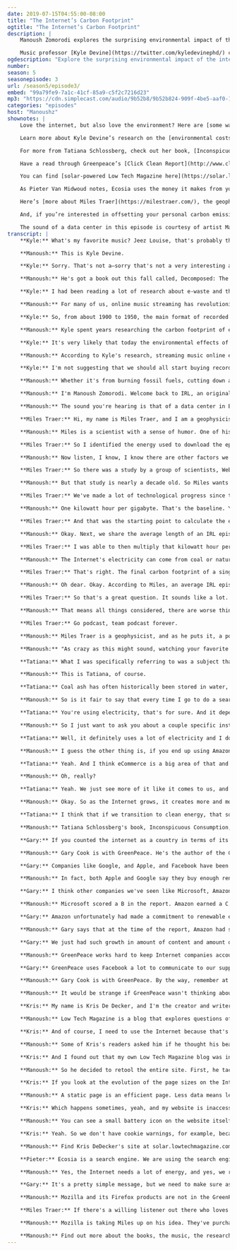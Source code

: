 ```yaml
---
date: 2019-07-15T04:55:00-08:00
title: "The Internet’s Carbon Footprint"
ogtitle: "The Internet’s Carbon Footprint"
description: |
    Manoush Zomorodi explores the surprising environmental impact of the internet in this episode of IRL. Because while it’s easy to think of the internet as living only on your screen, energy demand for the internet is indeed powered by massive server farms, running around the clock, all over the world. What exactly is the internet’s carbon footprint? And, what can we do about it?

    Music professor [Kyle Devine](https://twitter.com/kyledevinephd/) considers the environmental costs of streaming music. Geophysicist and pop scientist [Miles Traer](http://twitter.com/geo_miles/) takes his best shot at calculating the carbon footprint of the IRL podcast. Climate journalist [Tatiana Schlossberg](http://twitter.com/tatertatiana/) explores the environmental influence we don’t know we have and what the web’s got to do with it. Greenpeace’s [Gary Cook](https://twitter.com/garyacook/) explains which tech companies are committed to renewable energy — and which are not. Kris De Decker tries powering his website with a [homebrew solar power system](https://solar.lowtechmagazine.com/). And, Ecosia's Chief Tree Planting Officer [Pieter Van Midwoud](http://twitter.com/treepieter/) discusses how his company uses online search to plant trees.
ogdescription: "Explore the surprising environmental impact of the internet."
number:
season: 5
seasonepisode: 3
url: /season5/episode3/
embed: "99a79fe9-7a1c-41cf-85a9-c5f2c7216d23"
mp3: "https://cdn.simplecast.com/audio/9b52b8/9b52b824-909f-4be5-aaf0-10f9e93c7818/99a79fe9-7a1c-41cf-85a9-c5f2c7216d23/irl_s5e03_what_is_the_carbon_footprint_of_irl_final_june_27_tc.mp3"
categories: "episodes"
host: "Manoushz"
shownotes: |
    Love the internet, but also love the environment? Here are [some ways you can reduce your energy consumption — or offset it — while online](https://blog.mozilla.org/firefox/digital-carbon-footprint/).

    Learn more about Kyle Devine’s research on the [environmental costs of music streaming](https://www.rollingstone.com/music/music-features/environmental-impact-streaming-music-835220/).

    For more from Tatiana Schlossberg, check out her book, [Inconspicuous Consumption: The Environmental Impact You Don’t Know You Have](https://www.tatianaschlossberg.com/).

    Have a read through Greenpeace’s [Click Clean Report](http://www.clickclean.org/) that Gary Cook discusses in this IRL episode.

    You can find [solar-powered Low Tech Magazine here](https://solar.lowtechmagazine.com) (and, if the weather is bad, you can [view the archive here](https://www.lowtechmagazine.com/)).

    As Pieter Van Midwoud notes, Ecosia uses the money it makes from your online searches to plant trees where they are needed most. [Learn more about Ecosia, an alternative to Google Search](https://www.ecosia.org/).

    Here’s [more about Miles Traer](https://milestraer.com/), the geophysicist who calculated the carbon footprint of the IRL podcast.

    And, if you’re interested in offsetting your personal carbon emissions overall, [Carbonfund.org](https://carbonfund.org/) can help with that.

    The sound of a data center in this episode is courtesy of artist Matt Parker. [Download his music](https://earthkeptwarm.bandcamp.com/album/the-peoples-cloud-original-soundtrack).
transcript: |
    **Kyle:** What's my favorite music? Jeez Louise, that's probably the hardest question you've asked me so far. Because I would hate to give the answer that I like a lot of different kinds of music.

    **Manoush:** This is Kyle Devine.

    **Kyle:** Sorry. That's not a—sorry that's not a very interesting answer.

    **Manoush:** He's got a book out this fall called, Decomposed: The Political Ecology of Music. Kyle has been asking himself a far more interesting question.

    **Kyle:** I had been reading a lot of research about e-waste and things like this, and that got me thinking, this must apply also to music.

    **Manoush:** For many of us, online music streaming has revolutionized the way we get our tunes. It's always available, the catalog seems infinite, and frankly, it's cheap. But Kyle wondered if all that listening came at a different cost. One, to our environment. Is streaming music better or worse than other forms of recorded music?

    **Kyle:** So, from about 1900 to 1950, the main format of recorded music was the 78 RPM disk, which is made it of a bug based, an insect based resin called shellac. Between 1950 and 2000, all the major recording formats, whether it's vinyl, the LP, the 45, the cassette, or the CD, those are all predominantly plastic. And then around 2000, we increasingly started downloading music, and then more and more streaming music.

    **Manoush:** Kyle spent years researching the carbon footprint of each of these formats, and he found some alarming answers.

    **Kyle:** It's very likely that today the environmental effects of recorded music is greater now than at any previous time in the history of recorded music.

    **Manoush:** According to Kyle's research, streaming music online emits up to 350 million kilograms of greenhouse gas. In one year. In the US alone. It's the same as if we drove 74,000 cars for a year. By comparison, Kyle's research suggests that at its peak, the CD vinyl cassette era of recorded music emitted about half of that. So could this mean that printing, shipping, and storing physical albums is actually more environmentally sound?

    **Kyle:** I'm not suggesting that we should all start buying records again because that would be a real problem as well. But it is to say that listening to music online is not to solve the problem of music's environmental impact.

    **Manoush:** Whether it's from burning fossil fuels, cutting down a tree, or simply breathing, every one of us releases carbon dioxide into the atmosphere. When we produce more carbon than the planet can absorb, the extra CO2 contributes to climate change. And when you calculate the amount of carbon you're emitting, the value is called a carbon footprint. Everything has a footprint, even the Internet. The Internet's impact on the environment is really hard to see. I mean, look at your screen and it's just pixels, right? How much energy can data really use anyway? Well, all that information has to live somewhere. They're stored on massive data centers all over the world that are on around the clock, just waiting to connect server data to your device. Beyond tapping our keyboards and screens, we don't really have to deal with the physical parts of the Internet. Streaming Baby Shark for the millionth time this week because your toddler loves it, it might hurt your ears sure, but you probably don't wonder if it's hurting the planet. So let's take a look at an invisible part of our online lives, the web's carbon footprint. But don't despair, we're also going to find hope and find out who's out there working to make the Internet greener.

    **Manoush:** I'm Manoush Zomorodi. Welcome back to IRL, an original podcast from Firefox. All Firefox products are private by default and designed to collect less data about you. That means more privacy, less energy use, and more peace of mind. Learn more about Firefox's products at firefox.com/join.

    **Manoush:** The sound you're hearing is that of a data center in Europe. It was recorded by London based artist, Matt Parker. Data centers are the factories of our era, and they can be a big source of carbon emissions. When we learned about Kyle's research into music streaming, streams which come from data centers that probably sound like this, it got us thinking, what if we figured out the footprint of podcasting, specifically the carbon footprint of this podcast, IRL, or even more precisely, the footprint of this episode? It's a great question, right? But measuring carbon emissions, it's not easy.

    **Miles Traer:** Hi, my name is Miles Traer, and I am a geophysicist and pop scientist at large.

    **Manoush:** Miles is a scientist with a sense of humor. One of his projects involved calculating the theoretical carbon footprints of superheroes, like Batman or Jessica Jones. And spoiler here, superheros are actually bad for the earth. So we figured that Miles would be up for a small challenge.

    **Miles Traer:** So I identified the energy used to download the episode onto your phone or laptop or whatever other device you have, and the energy used to stream or play the episode on your device.

    **Manoush:** Now listen, I know, I know there are other factors we could have considered when calculating carbon, like all the pollution that the team and I emitted just being humans creating this episode, etc, etc. But we're going to keep it simple. So at Miles's suggestion, we are measuring the carbon cost of downloading and streaming this episode, and what follows is his best attempt at answering our podcast footprint riddle. Okay, so first, Miles has to figure out how much energy is used when we transmit all that data online. Then he needs to figure out how much carbon is emitted as all that data gets transmitted. And to figure that out, Miles is actually using research that's already been done and it includes much of the carbon life cycle of all the tech that we use to deliver data across the Internet.

    **Miles Traer:** So there was a study by a group of scientists, Weber et al. in 2010 who used life cycle assessment to look at the energy used to transfer information on the Internet. And what they came up with, it was a value of seven kilowatt hours, which is a measure of the electricity used per gigabyte to transfer information on the Internet.

    **Manoush:** But that study is nearly a decade old. So Miles wants to update that number as best he can.

    **Miles Traer:** We've made a lot of technological progress since then, and the authors themselves point out that the number roughly halves every two years, but we're never going to get to a zero electricity used to transfer information. So I ended up using a slightly pessimistic number and estimated that in 2019 it takes around one kilowatt hour of electricity to transfer one gigabyte of information on the internet.

    **Manoush:** One kilowatt hour per gigabyte. That's the baseline. You can basically burn a 100 watt light bulb for 10 hours with that energy, and Miles says he's overestimating this number a bit to account for some of the assumptions he needs to make for this math to work.

    **Miles Traer:** And that was the starting point to calculate the energy used to download an episode.

    **Manoush:** Okay. Next, we share the average length of an IRL episode, the average file size of our MP3s, and the average number of listens.

    **Miles Traer:** I was able to then multiply that kilowatt hour per gigabyte for each one of those downloads given the size of a file, and then I could use the carbon emissions coefficient to figure out how much carbon is being released by that electricity consumption.

    **Manoush:** The Internet's electricity can come from coal or natural gas plants. It can also come from renewable sources like solar or wind energy or hydroelectricity. It can also come from nuclear plants. Each of these sources emit vastly different amounts of carbon. For simplicity's sake, Miles found an average. 650 grams of carbon for every kilowatt hour. Okay, so now a little bit of math and we get our answer.

    **Miles Traer:** That's right. The final carbon footprint of a single IRL episode comes out to 1,160 kilograms of carbon dioxide.

    **Manoush:** Oh dear. Okay. According to Miles, an average IRL episode emits about 1,160 kilograms, stick with me here, or roughly 2,500 pounds of carbon dioxide. That's like using a little under three barrels of oil, but I don't know. Is that a lot? Well, Miles did a quick comparison.

    **Miles Traer:** So that's a great question. It sounds like a lot. It's over a metric ton of carbon dioxide, but that number is still at least—at least—a hundred times less carbon dioxide emissions than a single TV show episode, like a single half hour TV show episode. So we're still doing better than television.

    **Manoush:** That means all things considered, there are worse things you could do than listen to a podcast.

    **Miles Traer:** Go podcast, team podcast forever.

    **Manoush:** Miles Traer is a geophysicist, and as he puts it, a pop scientist at large.

    **Manoush:** "As crazy as this might sound, watching your favorite episode of The Office might come at the expense of clean water for someone else." That's how Tatiana Schlossberg tries to get readers to visualize the impact of all our watching and streaming, and the line is from her new book, Inconspicuous Consumption: The Environmental Impact You Don't Know You Have.

    **Tatiana:** What I was specifically referring to was a subject that is actually very important to me, which is pollution from coal ash, which is the byproduct of burning coal for electricity.

    **Manoush:** This is Tatiana, of course.

    **Tatiana:** Coal ash has often historically been stored in water, usually along the banks of rivers and lakes, and is full of harmful substances like mercury, and lead, and arsenic. So let's say I'm watching The Office, and wherever it's stored is a data center that's powered by coal, and then that coal ash is stored in water that connects to somebody's groundwater well. And to some people maybe that seems like a bit of a stretch, but I think it's a powerful illustration of how none of our actions exist in a vacuum, and how this problem, the climate crisis really connects all of us because all of us are responsible and all of us are affected in one way or another.

    **Manoush:** So is it fair to say that every time I go to do a search online, I am using fossil fuels?

    **Tatiana:** You're using electricity, that's for sure. And it depends where you are and where the data is being stored and also what the data hosting companies' policies are. But a third of electricity in the United States comes from coal. A significant portion comes from natural gas. And even if it's renewable energy, if it's not a windy day or it's a cloudy day, the data center might need more electricity than is available from renewables. And in which case it's going to come from backups, which are fossil fuels.

    **Manoush:** So I just want to ask you about a couple specific instances. Right now in terms of tech and environment, there is one thing that has been in the headlines, this idea that mining Bitcoin or other cryptocurrencies uses a lot of energy. How do you see it?

    **Tatiana:** Well, it definitely uses a lot of electricity and I don't want to underplay that. I think there's some debate in terms of how do you measure, and people have all kinds of different methodologies for doing that. So it's hard to get a really precise estimate. But I think it's a little bit of a distraction from the larger conversation about electricity use associated with the Internet and in general, which is we focus on these relatively small, points and forget the larger conversation, which is, people talk about AI and self driving cars, and those things will also use a tremendous amount of data. But because we might all use those, it doesn't seem to get this very dramatic conversation like cryptocurrency does.

    **Manoush:** I guess the other thing is, if you end up using Amazon Prime, or you use Lyft or Uber or whatever, and you end up taking a couple extra car rides because it's just so easy, even if it's not about the data, it's about you having more deliveries or you taking more car service as opposed to public transportation like the data translates into real life activities that directly affect the climate. Right?

    **Tatiana:** Yeah. And I think eCommerce is a big area of that and there's a lot of hand wringing about the amount of cardboard—which my research suggests is pretty much actually the same as it used to be.

    **Manoush:** Oh, really?

    **Tatiana:** Yeah. We just see more of it like it comes to us, and we're worse at recycling it than a retailer would be. Things used to just all go to the store as opposed to coming into our houses. But there's more truck deliveries, and more traffic, and we buy more because it's easy and we return more because we can, or companies have 'try five and then keep one.' So the convenience factor definitely I think encourages consumption.

    **Manoush:** Okay. So as the Internet grows, it creates more and more content for us to consume, we all create more and more data. I mean, it's just the way we live now. So what do we do?

    **Tatiana:** I think that if we transition to clean energy, that solves a lot of the problems. But I think it's probably all of us consumers, Internet users need to be in a bigger conversation with the data hosts to make sure that this is all going in the right direction.

    **Manoush:** Tatiana Schlossberg's book, Inconspicuous Consumption, is available in late August. Look, no one should be listening to this and decide that they have to quit the Internet forever and go live off the grid in the woods somewhere. The Internet has brought a lot of good to our lives, and if we're worried about its connection to climate change, then we can fight to make the Internet greener. And actually there are many examples of companies both big and tiny who are making serious progress towards building a carbon neutral Internet.

    **Gary:** If you counted the internet as a country in terms of its electricity consumption and added it up globally, it would be about the fourth largest country in terms of electricity demand in the world right after China, US, India, and Russia.

    **Manoush:** Gary Cook is with GreenPeace. He's the author of the Click Clean Report. That report reviews tech companies' environmental commitments, and assigns them a letter grade based on those efforts. And their latest report is from 2017 but they're working on an update, due this fall.

    **Gary:** Companies like Google, and Apple, and Facebook have been among the leaders in trying to make sure as they are growing, their own infrastructure, their own data centers, that they're matching that growth with new sources of renewable energy.

    **Manoush:** In fact, both Apple and Google say they buy enough renewable power to cover the energy costs of their operations. In the 2017 report, Google and Apple each earned an A. Facebook did too.

    **Gary:** I think other companies we've seen like Microsoft, Amazon, have been much more mixed thus far. Microsoft, I think had been one of the slow starters when we first started this campaign, but they've gotten much stronger in their efforts to power their cloud with renewable energy but they still have some catching up to do.

    **Manoush:** Microsoft scored a B in the report. Amazon earned a C.

    **Gary:** Amazon unfortunately had made a commitment to renewable energy in 2015 and had started to be one of the largest buyers of renewable energy for a period of time, but then stopped.

    **Manoush:** Gary says that at the time of the report, Amazon had stopped investing in more renewable energy. But he also says that since 2017, the company has announced at least three new projects. Among the companies that scored the worst, you'll find Pinterest, Reddit, Twitter, and Hulu. They all scored Fs. A company scores an F if they didn't provide information on their energy footprint and didn't appear to commit to renewable energy policies. When that happens, GreenPeace does their own analysis to finalize their assessment. Overall though, Gary sees a lot of progress being made, but he says we need to keep up our efforts.

    **Gary:** We just had such growth in amount of content and amount of energy going into building the Internet, and too much of where the cloud is touching the ground is still powered by the source of energy that is not renewable. The demand is growing so fast and not enough companies are moving fast enough to meet that growth.

    **Manoush:** GreenPeace works hard to keep Internet companies accountable, and there lies a bit of irony. Because if you're going to mobilize people to act and pressure organizations to change, the best way to do that is well, online, right? That's why GreenPeace is on Facebook, for example. They actually worked with the company to transition them to renewables.

    **Gary:** GreenPeace uses Facebook a lot to communicate to our supporters. We use social media platforms and the Internet to drive change. Internet is with us and it's going to only get bigger. We have to use it even where it's not as clean as it can be to drive change.

    **Manoush:** Gary Cook is with GreenPeace. By the way, remember at the beginning when Kyle Devine told us that music streaming creates a lot of emissions? Well, the Click Clean Report also graded online music streaming services, iTunes earns an A. Spotify scores a D. Pandora and Soundcloud each got an F. If you don't like the sound of that, check out the report online. There's a link to it in this episode's show notes. And instead of streaming your tunes, consider downloading them to your devices instead. At least with downloading, you pull the data from a server only once. It's the greener way to play.

    **Manoush:** It would be strange if GreenPeace wasn't thinking about its own online carbon footprint. They don't use Amazon services, for example. As individuals, it's up to each of us to decide what small or big changes we want to make to our online habits. But then there are people like Chris DeDecker who chose a truly radical approach to reducing his digital footprint.

    **Kris:** My name is Kris De Decker, and I'm the creator and writer of Low Tech Magazine. I've been writing this blog for 12 years, and I tend to practice what I preach. So for example, I don't take planes, I don't drive cars.

    **Manoush:** Low Tech Magazine is a blog that explores questions of sustainability and environmentalism.

    **Kris:** And of course, I need to use the Internet because that's what everybody reads these days. It's the medium of these times.

    **Manoush:** Some of Kris's readers asked him if he thought his beautifully designed website was ironic, in that it wasn't as low tech and sustainable as the content it presented. So he took a look.

    **Kris:** And I found out that my own Low Tech Magazine blog was in fact the equivalent of a SUV car. With very heavy pages, it took a lot of time to download. And then I realized I didn't even think about how to make sustainable websites.

    **Manoush:** So he decided to retool the entire site. First, he tackled the page sizes because he says that most sites require a lot of data to work properly.

    **Kris:** If you look at the evolution of the page sizes on the Internet, you'll see like in, say 10 years ago, it was around 500 kilobytes, and now it's close to three megabytes. It's basically publishers and bloggers who continue to add higher resolution images, higher resolution videos, more videos, more images, more advertisements who also consume a lot of energy. Cookie warnings, please subscribe to our newsletter, all that kind of stuff, it adds a lot of weight to the page. And so the first decision we made was to go back to the beginnings of the Internet when people built static web pages. And a static webpage is a website that, or a webpage that always exists even if people are not looking at it. It's just a file on a computer. You don't need all this processing power constantly to regenerate the pages, you have much, much lower energy use.

    **Manoush:** A static page is an efficient page. Less data means less energy, which led Kris to his second solution, powering his own server with solar energy. The solar panel is not much bigger than a pizza box, and it sits just outside his apartment window in Barcelona. On cloudy or rainy days, it might not generate enough energy. And so sometimes the battery powering the site will die.

    **Kris:** Which happens sometimes, yeah, and my website is inaccessible. Or if you set the kitchen on fire like I did last week, then it will also go offline for a while.

    **Manoush:** You can see a small battery icon on the website itself and it tells you how much juice is left in Kris's battery. This is all a big experiment for now. The original Low Tech website is actually still online as well because Kris needs more time to port over the archive into his new solar edition. But while he's doing that, there's one more advantage coming from Kris's project: privacy by the way of energy efficiency.

    **Kris:** Yeah. So we don't have cookie warnings, for example, because we don't track our visitors. There's no advertisements. There's no web analysis software. You are completely surfing anonymously on our website. And that's also an important thing because, yeah, it uses energy, all these tracking services. Another big problem of these times.

    **Manoush:** Find Kris DeDecker's site at solar.lowtechmagazine.com, or you can grab a link in our show notes. Kris's solar powered and radically paired back website makes sense for Low Tech Magazine, but it's not scalable. Not really. Static web pages would take a lot of the functionality and the fun out of the media rich Internet we love. But just as we think about our habits in real life like recycling or leaving the car at home a little bit more, eating less meat and so on, we can rethink our online habits too. Would you try a search engine that spends its profits planting trees to offset carbon emissions? It exists and it's called, Ecosia. They've even built their own solar plant to power every search on their platform. Pieter van Midwoud is with Ecosia. He is, this is a great title, he is Chief Tree Planting Officer.

    **Pieter:** Ecosia is a search engine. We are using the search engine as a vehicle to do good. We are a social business. After deducting the cost from our monthly income, 20% of the rest goes into reserve, and the rest is used to plant trees. It can take anywhere between 40 to 100 searches to eventually plant a tree. We've planted over 50 million trees now, which I think is great because it's really, probably the most lazy way to plant trees. We do not just go somewhere and plant trees. We always find local partners that already have experience in doing that. It's sometimes hard to imagine that you have such a powerful tool under your fingers when you're using a search engine, but that's really how it is. If we would have just 10% of that market, we could plant billions of trees and solve an important part of climate change.

    **Manoush:** Yes, the Internet needs a lot of energy, and yes, we rely on a lot of dirty sources for that energy. But as we heard, many tech companies know that caring for the environment is good for business, and those that don't face increasing pressure to change. In April, Amazon employees published an open letter calling on the company to make substantial commitments to reducing its carbon footprint. And in fact, that's something we're going to be talking about on our next episode. Meanwhile though, it's the kind of action that Gary Cook at GreenPeace likes to see.

    **Gary:** It's a pretty simple message, but we need to make sure as we're building something I think that is probably the largest thing our species would build, which is the Internet. We need to make sure we're building it with sources that are not going to kill the planet.

    **Manoush:** Mozilla and its Firefox products are not in the GreenPeace Click Clean Report. They were not asked to take part, but the company is researching the energy use of the Firefox browser, working on reducing energy demand across all its products and across company operations overall. And there's one concrete thing that they will do. Remember how Miles Traer calculated the carbon footprint of this episode? Well, he had a suggestion.

    **Miles Traer:** If there's a willing listener out there who loves IRL and wants to support our own planet, you can purchase carbon offsets for an IRL episode.

    **Manoush:** Mozilla is taking Miles up on his idea. They've purchased enough offsets to cover the carbon footprint of this entire season of IRL. It's a small gesture for sure, but it is something. Because the Internet is an essential part of living on this planet, but we need to remind ourselves that, as with everything else, how we live online has an impact on how we live offline.

    **Manoush:** Find out more about the books, the music, the research, and the people in today's episode, by checking out the show notes at irlpodcast.org. I'm Manoush Zomorodi, and this is IRL, an original podcast from Firefox.
---
```


